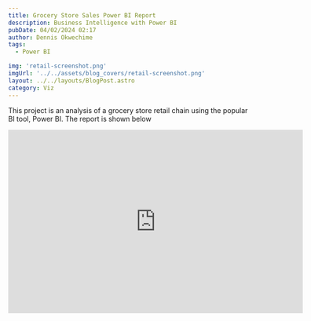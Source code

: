 ```yaml
---
title: Grocery Store Sales Power BI Report
description: Business Intelligence with Power BI
pubDate: 04/02/2024 02:17
author: Dennis Okwechime
tags: 
  - Power BI

img: 'retail-screenshot.png'
imgUrl: '../../assets/blog_covers/retail-screenshot.png'
layout: ../../layouts/BlogPost.astro
category: Viz
---
```


This project is an analysis of a grocery store retail chain using the popular BI tool, Power BI. The report is shown below
<iframe title="Grocery-store-sales-analysis" width="600" height="373.5" src="https://app.powerbi.com/view?r=eyJrIjoiNTdhMWI0YzktZDQ3OS00ODg2LTliMTAtZjQ4MzBkMTE4OWYzIiwidCI6ImRmODY3OWNkLWE4MGUtNDVkOC05OWFjLWM4M2VkN2ZmOTVhMCJ9" frameborder="0" allowFullScreen="true"></iframe>